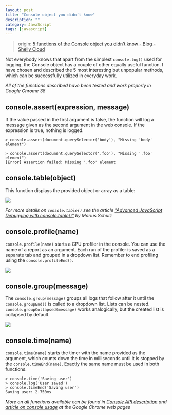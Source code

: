 ```yaml
---
layout: post
title: "Console object you didn’t know"
description: ""
category: JavaScript
tags: [javascript]
--- 
```


> origin: [5 functions of the Console object you didn’t know - Blog - Shelly Cloud](https://shellycloud.com/blog/2014/11/five-functions-of-the-console-object-you-didnt-know)

Not everybody knows that apart from the simplest `console.log()` used for logging, the Console object has a couple of other equally useful function. I have chosen and described the 5 most interesting but unpopular methods, which can be successfully utilized in everyday work.

_All of the functions described have been tested and work properly in Google Chrome 38_

<!-- more -->

## console.assert(expression, message)

If the value passed in the first argument is false, the function will log a message given as the second argument in the web console. If the expression is true, nothing is logged.

```
> console.assert(document.querySelector('body'), "Missing 'body' element")

> console.assert(document.querySelector('.foo'), "Missing '.foo' element")
[Error] Assertion failed: Missing '.foo' element
```

## console.table(object)

This function displays the provided object or array as a table:

![](http://johnnyimages.qiniudn.com/table.png)

_For more details on `console.table()` see the article ["Advanced JavaScript Debugging with console.table()"](http://blog.mariusschulz.com/2013/11/13/advanced-javascript-debugging-with-consoletable) by Marius Schulz_

## console.profile(name)

`console.profile(name)` starts a CPU profiler in the console. You can use the name of a report as an argument. Each run of the profiler is saved as a separate tab and grouped in a dropdown list. Remember to end profiling using the `console.profileEnd()`.

![](https://shellycloud.com/assets/posts/2014-11-03-144452-five-functions-of-the-console-object-you-didnt-know/profile.png)

## console.group(message)

The `console.group(message)` groups all logs that follow after it until the `console.groupEnd()` is called to a dropdown list. Lists can be nested. `console.groupCollapsed(message)` works analogically, but the created list is collapsed by default.

![](https://shellycloud.com/assets/posts/2014-11-03-144452-five-functions-of-the-console-object-you-didnt-know/group.png)

## console.time(name)

`console.time(name)` starts the timer with the name provided as the argument, which counts down the time in milliseconds until it is stopped by the `console.timeEnd(name)`. Exactly the same name must be used in both functions.

```highlight
> console.time('Saving user')
> console.log('User saved')
> console.timeEnd('Saving user')
Saving user: 2.750ms
```

_More on all functions available can be found in [Console API description](https://developer.chrome.com/devtools/docs/console-api) and [article on console usage](https://developer.chrome.com/devtools/docs/console) at the Google Chrome web pages_